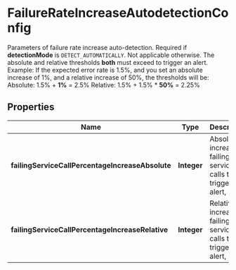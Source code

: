 

# FailureRateIncreaseAutodetectionConfig

Parameters of failure rate increase auto-detection. Required if **detectionMode** is `DETECT_AUTOMATICALLY`. Not applicable otherwise.   The absolute and relative thresholds **both** must exceed to trigger an alert.   Example: If the expected error rate is 1.5%, and you set an absolute increase of 1%, and a relative increase of 50%, the thresholds will be:  Absolute: 1.5% + **1%** = 2.5%  Relative: 1.5% + 1.5% * **50%** = 2.25%

## Properties

| Name | Type | Description | Notes |
|------------ | ------------- | ------------- | -------------|
|**failingServiceCallPercentageIncreaseAbsolute** | **Integer** | Absolute increase of failing service calls to trigger an alert, %. |  |
|**failingServiceCallPercentageIncreaseRelative** | **Integer** | Relative increase of failing service calls to trigger an alert, %. |  |



